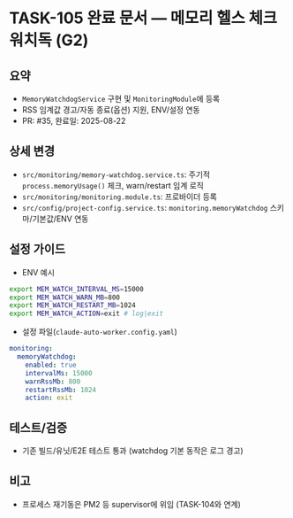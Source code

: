 # TASK-105 완료 문서 — 메모리 헬스 체크 워치독 (G2)

## 요약
- `MemoryWatchdogService` 구현 및 `MonitoringModule`에 등록
- RSS 임계값 경고/자동 종료(옵션) 지원, ENV/설정 연동
- PR: #35, 완료일: 2025-08-22

## 상세 변경
- `src/monitoring/memory-watchdog.service.ts`: 주기적 `process.memoryUsage()` 체크, warn/restart 임계 로직
- `src/monitoring/monitoring.module.ts`: 프로바이더 등록
- `src/config/project-config.service.ts`: `monitoring.memoryWatchdog` 스키마/기본값/ENV 연동

## 설정 가이드
- ENV 예시
```bash
export MEM_WATCH_INTERVAL_MS=15000
export MEM_WATCH_WARN_MB=800
export MEM_WATCH_RESTART_MB=1024
export MEM_WATCH_ACTION=exit # log|exit
```
- 설정 파일(`claude-auto-worker.config.yaml`)
```yaml
monitoring:
  memoryWatchdog:
    enabled: true
    intervalMs: 15000
    warnRssMb: 800
    restartRssMb: 1024
    action: exit
```

## 테스트/검증
- 기존 빌드/유닛/E2E 테스트 통과 (watchdog 기본 동작은 로그 경고)

## 비고
- 프로세스 재기동은 PM2 등 supervisor에 위임 (TASK-104와 연계)
